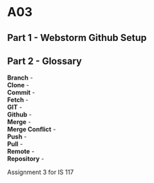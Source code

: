 # A03

## Part 1 - Webstorm Github Setup

## Part 2 - Glossary

**Branch** - <br>
**Clone** - <br>
**Commit** - <br>
**Fetch** -<br>
**GIT** - <br>
**Github** - <br>
**Merge** - <br>
**Merge Conflict** - <br>
**Push** - <br>
**Pull** - <br>
**Remote** - <br>
**Repository** - <br>

Assignment 3 for IS 117
